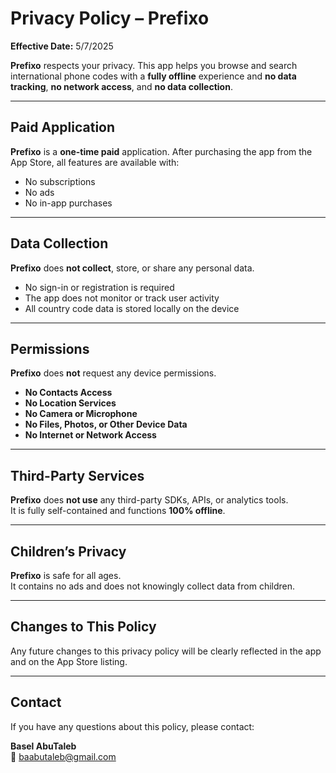 # Privacy Policy – Prefixo  
  
**Effective Date:** 5/7/2025  

**Prefixo** respects your privacy. This app helps you browse and search international phone codes with a **fully offline** experience and **no data tracking**, **no network access**, and **no data collection**.

---

## Paid Application

**Prefixo** is a **one-time paid** application. After purchasing the app from the App Store, all features are available with:

- No subscriptions  
- No ads  
- No in-app purchases  

---

## Data Collection

**Prefixo** does **not collect**, store, or share any personal data.

- No sign-in or registration is required  
- The app does not monitor or track user activity  
- All country code data is stored locally on the device  

---

## Permissions

**Prefixo** does **not** request any device permissions.

- **No Contacts Access**  
- **No Location Services**  
- **No Camera or Microphone**  
- **No Files, Photos, or Other Device Data**  
- **No Internet or Network Access**

---

## Third-Party Services

**Prefixo** does **not use** any third-party SDKs, APIs, or analytics tools.  
It is fully self-contained and functions **100% offline**.

---

## Children’s Privacy

**Prefixo** is safe for all ages.  
It contains no ads and does not knowingly collect data from children.

---

## Changes to This Policy

Any future changes to this privacy policy will be clearly reflected in the app and on the App Store listing.

---

## Contact

If you have any questions about this policy, please contact:

**Basel AbuTaleb**  
📧 baabutaleb@gmail.com

